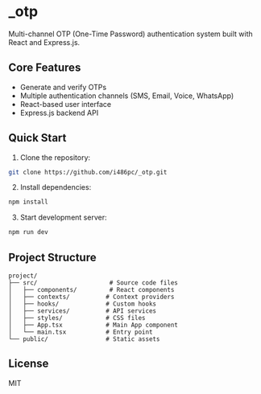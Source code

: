 # _otp

Multi-channel OTP (One-Time Password) authentication system built with React and Express.js.

## Core Features

- Generate and verify OTPs
- Multiple authentication channels (SMS, Email, Voice, WhatsApp)
- React-based user interface
- Express.js backend API

## Quick Start

1. Clone the repository:
```bash
git clone https://github.com/i486pc/_otp.git
```
2. Install dependencies:
```bash
npm install
```
3. Start development server:
```bash
npm run dev
```

## Project Structure

```
project/
├── src/                    # Source code files
│   ├── components/         # React components
│   ├── contexts/          # Context providers
│   ├── hooks/             # Custom hooks
│   ├── services/          # API services
│   ├── styles/            # CSS files
│   ├── App.tsx            # Main App component
│   └── main.tsx           # Entry point
└── public/                # Static assets
```

## License

MIT


